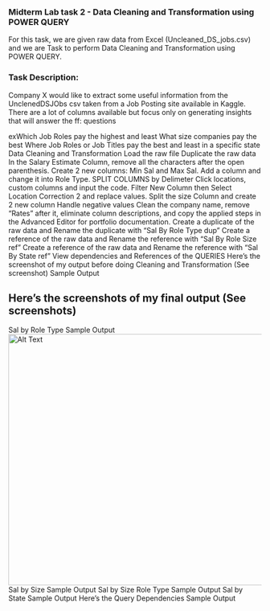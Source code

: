 ### Midterm Lab task 2 - Data Cleaning and Transformation using POWER QUERY
For this task, we are given raw data from Excel (Uncleaned_DS_jobs.csv) and we are Task to perform Data Cleaning and Transformation using POWER QUERY.

### Task Description:
Company X would like to extract some useful information from the UnclenedDSJObs csv taken from a Job Posting site available in Kaggle. There are a lot of columns available but focus only on generating insights that will answer the ff: questions

exWhich Job Roles pay the highest and least
What size companies pay the best
Where Job Roles or Job Titles pay the best and least in a specific state
Data Cleaning and Transformation
Load the raw file
Duplicate the raw data
In the Salary Estimate Column, remove all the characters after the open parenthesis. Create 2 new columns: Min Sal and Max Sal.
Add a column and change it into Role Type.
SPLIT COLUMNS by Delimeter
Click locations, custom columns and input the code.
Filter New Column then Select Location Correction 2 and replace values.
Split the size Column and create 2 new column
Handle negative values
Clean the company name, remove “Rates” after it, eliminate column descriptions, and copy the applied steps in the Advanced Editor for portfolio documentation.
Create a duplicate of the raw data and Rename the duplicate with “Sal By Role Type dup”
Create a reference of the raw data and Rename the reference with “Sal By Role Size ref”
Create a reference of the raw data and Rename the reference with “Sal By State ref”
View dependencies and References of the QUERIES
Here’s the screenshot of my output before doing Cleaning and Transformation (See screenshot)
Sample Output

## Here’s the screenshots of my final output (See screenshots)
Sal by Role Type Sample Output
<img src="Images/rww.jpg" alt="Alt Text" width="600" height="500">
Sal by Size Sample Output
Sal by Size Role Type Sample Output
Sal by State Sample Output
Here’s the Query Dependencies
Sample Output

